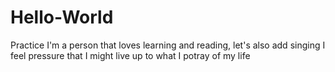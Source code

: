 # Hello-World
Practice
I'm a person that loves learning and reading, let's also add singing
I feel pressure that I might live up to what I potray of my life

